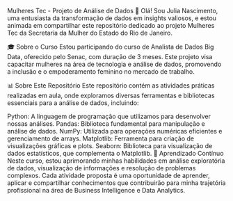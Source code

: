 Mulheres Tec - Projeto de Análise de Dados
👋 Olá! Sou Julia Nascimento, uma entusiasta da transformação de dados em insights valiosos, e estou animada em compartilhar este repositório dedicado ao projeto Mulheres Tec da Secretaria da Mulher do Estado do Rio de Janeiro.

🎓 Sobre o Curso
Estou participando do curso de Analista de Dados Big Data, oferecido pelo Senac, com duração de 3 meses. Este projeto visa capacitar mulheres na área de tecnologia e análise de dados, promovendo a inclusão e o empoderamento feminino no mercado de trabalho.

📊 Sobre Este Repositório
Este repositório contém as atividades práticas realizadas em aula, onde exploramos diversas ferramentas e bibliotecas essenciais para a análise de dados, incluindo:

Python: A linguagem de programação que utilizamos para desenvolver nossas análises.
Pandas: Biblioteca fundamental para manipulação e análise de dados.
NumPy: Utilizada para operações numéricas eficientes e gerenciamento de arrays.
Matplotlib: Ferramenta para criação de visualizações gráficas e plots.
Seaborn: Biblioteca para visualização de dados estatísticos, que complementa o Matplotlib.
🌱 Aprendizado Contínuo
Neste curso, estou aprimorando minhas habilidades em análise exploratória de dados, visualização de informações e resolução de problemas complexos. Cada atividade proposta é uma oportunidade de aprender, aplicar e compartilhar conhecimentos que contribuirão para minha trajetória profissional na área de Business Intelligence e Data Analytics.
